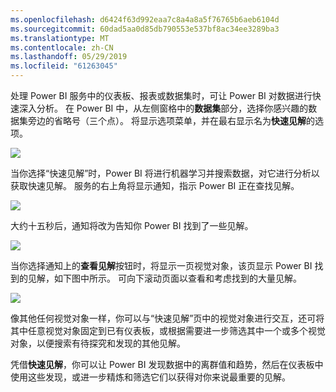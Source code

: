 ```yaml
---
ms.openlocfilehash: d6424f63d992eaa7c8a4a8a5f76765b6aeb6104d
ms.sourcegitcommit: 60dad5aa0d85db790553e537bf8ac34ee3289ba3
ms.translationtype: MT
ms.contentlocale: zh-CN
ms.lasthandoff: 05/29/2019
ms.locfileid: "61263045"
---
```

处理 Power BI 服务中的仪表板、报表或数据集时，可让 Power BI 对数据进行快速深入分析。 在 Power BI 中，从左侧窗格中的**数据集**部分，选择你感兴趣的数据集旁边的省略号（三个点）。  将显示选项菜单，并在最右显示名为**快速见解**的选项。

![](media/4-1a-quick-insights/4-1a_1.png)

当你选择“快速见解”时，Power BI 将进行机器学习并搜索数据，对它进行分析以获取快速见解。 服务的右上角将显示通知，指示 Power BI 正在查找见解。

![](media/4-1a-quick-insights/4-1a_2.png)

大约十五秒后，通知将改为告知你 Power BI 找到了一些见解。

![](media/4-1a-quick-insights/4-1a_3.png)

当你选择通知上的**查看见解**按钮时，将显示一页视觉对象，该页显示 Power BI 找到的见解，如下图中所示。 可向下滚动页面以查看和考虑找到的大量见解。

![](media/4-1a-quick-insights/4-1a_4.png)

像其他任何视觉对象一样，你可以与“快速见解”页中的视觉对象进行交互，还可将其中任意视觉对象固定到已有仪表板，或根据需要进一步筛选其中一个或多个视觉对象，以便搜索有待探究和发现的其他见解。

凭借**快速见解**，你可以让 Power BI 发现数据中的离群值和趋势，然后在仪表板中使用这些发现，或进一步精炼和筛选它们以获得对你来说最重要的见解。

